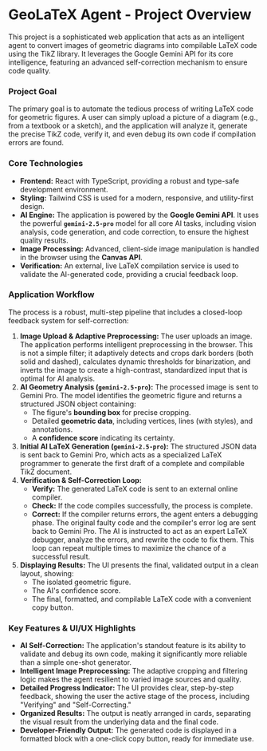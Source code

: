 # GeoLaTeX Agent - Project Overview

This project is a sophisticated web application that acts as an intelligent agent to convert images of geometric diagrams into compilable LaTeX code using the TikZ library. It leverages the Google Gemini API for its core intelligence, featuring an advanced self-correction mechanism to ensure code quality.

### Project Goal

The primary goal is to automate the tedious process of writing LaTeX code for geometric figures. A user can simply upload a picture of a diagram (e.g., from a textbook or a sketch), and the application will analyze it, generate the precise TikZ code, verify it, and even debug its own code if compilation errors are found.

### Core Technologies

*   **Frontend:** React with TypeScript, providing a robust and type-safe development environment.
*   **Styling:** Tailwind CSS is used for a modern, responsive, and utility-first design.
*   **AI Engine:** The application is powered by the **Google Gemini API**. It uses the powerful **`gemini-2.5-pro`** model for all core AI tasks, including vision analysis, code generation, and code correction, to ensure the highest quality results.
*   **Image Processing:** Advanced, client-side image manipulation is handled in the browser using the **Canvas API**.
*   **Verification:** An external, live LaTeX compilation service is used to validate the AI-generated code, providing a crucial feedback loop.

### Application Workflow

The process is a robust, multi-step pipeline that includes a closed-loop feedback system for self-correction:

1.  **Image Upload & Adaptive Preprocessing:** The user uploads an image. The application performs intelligent preprocessing in the browser. This is not a simple filter; it adaptively detects and crops dark borders (both solid and dashed), calculates dynamic thresholds for binarization, and inverts the image to create a high-contrast, standardized input that is optimal for AI analysis.
2.  **AI Geometry Analysis (`gemini-2.5-pro`):** The processed image is sent to Gemini Pro. The model identifies the geometric figure and returns a structured JSON object containing:
    *   The figure's **bounding box** for precise cropping.
    *   Detailed **geometric data**, including vertices, lines (with styles), and annotations.
    *   A **confidence score** indicating its certainty.
3.  **Initial AI LaTeX Generation (`gemini-2.5-pro`):** The structured JSON data is sent back to Gemini Pro, which acts as a specialized LaTeX programmer to generate the first draft of a complete and compilable TikZ document.
4.  **Verification & Self-Correction Loop:**
    *   **Verify:** The generated LaTeX code is sent to an external online compiler.
    *   **Check:** If the code compiles successfully, the process is complete.
    *   **Correct:** If the compiler returns errors, the agent enters a debugging phase. The original faulty code and the compiler's error log are sent back to Gemini Pro. The AI is instructed to act as an expert LaTeX debugger, analyze the errors, and rewrite the code to fix them. This loop can repeat multiple times to maximize the chance of a successful result.
5.  **Displaying Results:** The UI presents the final, validated output in a clean layout, showing:
    *   The isolated geometric figure.
    *   The AI's confidence score.
    *   The final, formatted, and compilable LaTeX code with a convenient copy button.

### Key Features & UI/UX Highlights

*   **AI Self-Correction:** The application's standout feature is its ability to validate and debug its own code, making it significantly more reliable than a simple one-shot generator.
*   **Intelligent Image Preprocessing:** The adaptive cropping and filtering logic makes the agent resilient to varied image sources and quality.
*   **Detailed Progress Indicator:** The UI provides clear, step-by-step feedback, showing the user the active stage of the process, including "Verifying" and "Self-Correcting."
*   **Organized Results:** The output is neatly arranged in cards, separating the visual result from the underlying data and the final code.
*   **Developer-Friendly Output:** The generated code is displayed in a formatted block with a one-click copy button, ready for immediate use.